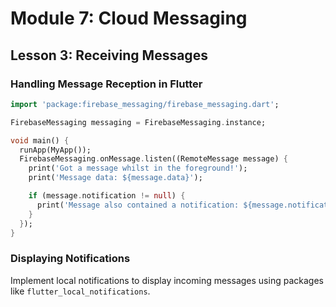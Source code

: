 
# Module 7: Cloud Messaging

## Lesson 3: Receiving Messages

### Handling Message Reception in Flutter

```dart
import 'package:firebase_messaging/firebase_messaging.dart';

FirebaseMessaging messaging = FirebaseMessaging.instance;

void main() {
  runApp(MyApp());
  FirebaseMessaging.onMessage.listen((RemoteMessage message) {
    print('Got a message whilst in the foreground!');
    print('Message data: ${message.data}');

    if (message.notification != null) {
      print('Message also contained a notification: ${message.notification}');
    }
  });
}
```

### Displaying Notifications

Implement local notifications to display incoming messages using packages like `flutter_local_notifications`.
